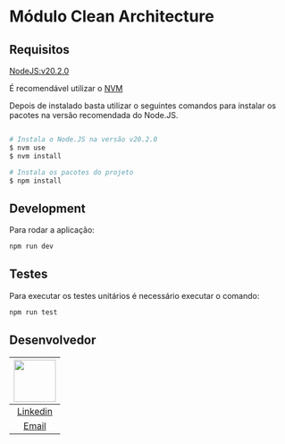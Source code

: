 # Módulo Clean Architecture

## Requisitos

[NodeJS:v20.2.0](https://nodejs.org/en/)

É recomendável utilizar o [NVM](https://github.com/nvm-sh/nvm)

Depois de instalado basta utilizar o seguintes comandos para instalar os pacotes na versão recomendada do Node.JS.

```bash

# Instala o Node.JS na versão v20.2.0
$ nvm use
$ nvm install

# Instala os pacotes do projeto
$ npm install
```

## Development

Para rodar a aplicação:

```bash
npm run dev
```

## Testes

Para executar os testes unitários é necessário executar o comando:

```bash
npm run test
```

## Desenvolvedor

| [<img src="https://avatars.githubusercontent.com/u/79429654?v=4" width="75px;"/>](https://github.com/giovanifranz) |
| :-: |
|[Linkedin](https://www.linkedin.com/in/giovanifranz)|
|[Email](mailto:giovanifranz151@gmail.com)|

